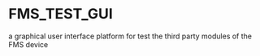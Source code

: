 # FMS_TEST_GUI
a graphical user interface platform for test the third party modules of the FMS device
